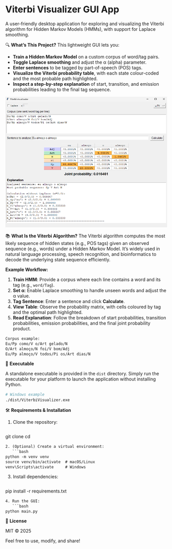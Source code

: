 ﻿# Viterbi Visualizer GUI App

A user-friendly desktop application for exploring and visualizing the Viterbi algorithm for Hidden Markov Models (HMMs), with support for Laplace smoothing.

🔍 **What’s This Project?**
This lightweight GUI lets you:

- **Train a Hidden Markov Model** on a custom corpus of word/tag pairs.
- **Toggle Laplace smoothing** and adjust the α (alpha) parameter.
- **Enter sentences** to be tagged by part-of-speech (POS) tags.
- **Visualize the Viterbi probability table**, with each state colour-coded and the most probable path highlighted.
- **Inspect a step-by-step explanation** of start, transition, and emission probabilities leading to the final tag sequence.

![App Screenshot](vit.png)

📚 **What Is the Viterbi Algorithm?**
The Viterbi algorithm computes the most likely sequence of hidden states (e.g., POS tags) given an observed sequence (e.g., words) under a Hidden Markov Model. It’s widely used in natural language processing, speech recognition, and bioinformatics to decode the underlying state sequence efficiently.

**Example Workflow:**

1. **Train HMM**: Provide a corpus where each line contains a word and its tag (e.g., `word/Tag`).
2. **Set α**: Enable Laplace smoothing to handle unseen words and adjust the α value.
3. **Tag Sentence**: Enter a sentence and click **Calculate**.
4. **View Table**: Observe the probability matrix, with cells coloured by tag and the optimal path highlighted.
5. **Read Explanation**: Follow the breakdown of start probabilities, transition probabilities, emission probabilities, and the final joint probability product.

```plaintext
Corpus example:
Eu/Pp como/V o/Art gelado/N
O/Art almoço/N foi/V bom/Adj
Eu/Pp almoço/V todos/Pi os/Art dias/N
```

🚀 **Executable**

A standalone executable is provided in the `dist` directory. Simply run the executable for your platform to launch the application without installing Python.

```bash
# Windows example
./dist/ViterbiVisualizer.exe
```

🛠️ **Requirements & Installation**

1. Clone the repository:

   ```bash

   ```

git clone <repo-url>
cd <repo-directory>

````
2. (Optional) Create a virtual environment:
   ```bash
python -m venv venv
source venv/bin/activate  # macOS/Linux
venv\Scripts\activate     # Windows
````

3. Install dependencies:

   ```bash

   ```

pip install -r requirements.txt

````
4. Run the GUI:
   ```bash
python main.py
````

📄 **License**

MIT © 2025

Feel free to use, modify, and share!
